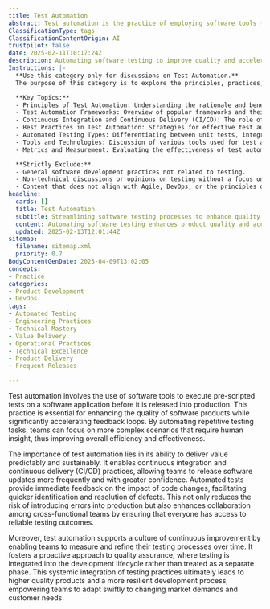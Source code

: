 ```yaml
---
title: Test Automation
abstract: Test automation is the practice of employing software tools to execute pre-scripted tests on applications prior to their production release. Originating from the need to enhance software quality and expedite feedback loops, this approach allows development teams to automate repetitive testing tasks, thereby enabling them to concentrate on more intricate scenarios that necessitate human insight. The significance of test automation lies in its capacity to provide predictable and sustainable value, facilitating continuous integration and continuous delivery practices. This enables teams to release software updates more frequently and with increased confidence, as automated tests yield immediate feedback on code changes, allowing for swift identification and resolution of defects. Consequently, this reduces the risk of errors in production and promotes collaboration among cross-functional teams by ensuring access to reliable testing results. Furthermore, test automation nurtures a culture of continuous improvement, empowering teams to measure and refine their testing processes over time. By integrating testing into the development lifecycle rather than treating it as a separate phase, organisations can achieve higher quality products and a more resilient development process, equipping teams to respond effectively to evolving market demands and customer requirements.
ClassificationType: tags
ClassificationContentOrigin: AI
trustpilot: false
date: 2025-02-11T10:17:24Z
description: Automating software testing to improve quality and accelerate feedback loops.
Instructions: |-
  **Use this category only for discussions on Test Automation.**  
  The purpose of this category is to explore the principles, practices, and tools associated with automating software testing processes to enhance software quality and expedite feedback loops within Agile and DevOps environments.

  **Key Topics:**
  - Principles of Test Automation: Understanding the rationale and benefits of automating tests.
  - Test Automation Frameworks: Overview of popular frameworks and their applications (e.g., Selenium, JUnit, TestNG).
  - Continuous Integration and Continuous Delivery (CI/CD): The role of test automation in CI/CD pipelines.
  - Best Practices in Test Automation: Strategies for effective test automation, including maintainability and scalability.
  - Automated Testing Types: Differentiating between unit tests, integration tests, functional tests, and end-to-end tests.
  - Tools and Technologies: Discussion of various tools used for test automation and their integration into development workflows.
  - Metrics and Measurement: Evaluating the effectiveness of test automation through relevant metrics.

  **Strictly Exclude:**
  - General software development practices not related to testing.
  - Non-technical discussions or opinions on testing without a focus on automation.
  - Content that does not align with Agile, DevOps, or the principles of continuous improvement in testing.
headline:
  cards: []
  title: Test Automation
  subtitle: Streamlining software testing processes to enhance quality and speed up feedback for continuous improvement and delivery.
  content: Automating software testing enhances product quality and accelerates feedback loops, enabling teams to respond swiftly to changes. Posts should explore tools, frameworks, integration strategies, and the impact of automation on team dynamics and delivery cycles, fostering a culture of continuous improvement and efficiency.
  updated: 2025-02-13T12:01:44Z
sitemap:
  filename: sitemap.xml
  priority: 0.7
BodyContentGenDate: 2025-04-09T13:02:05
concepts:
- Practice
categories:
- Product Development
- DevOps
tags:
- Automated Testing
- Engineering Practices
- Technical Mastery
- Value Delivery
- Operational Practices
- Technical Excellence
- Product Delivery
- Frequent Releases

---
```

Test automation involves the use of software tools to execute pre-scripted tests on a software application before it is released into production. This practice is essential for enhancing the quality of software products while significantly accelerating feedback loops. By automating repetitive testing tasks, teams can focus on more complex scenarios that require human insight, thus improving overall efficiency and effectiveness.

The importance of test automation lies in its ability to deliver value predictably and sustainably. It enables continuous integration and continuous delivery (CI/CD) practices, allowing teams to release software updates more frequently and with greater confidence. Automated tests provide immediate feedback on the impact of code changes, facilitating quicker identification and resolution of defects. This not only reduces the risk of introducing errors into production but also enhances collaboration among cross-functional teams by ensuring that everyone has access to reliable testing outcomes.

Moreover, test automation supports a culture of continuous improvement by enabling teams to measure and refine their testing processes over time. It fosters a proactive approach to quality assurance, where testing is integrated into the development lifecycle rather than treated as a separate phase. This systemic integration of testing practices ultimately leads to higher quality products and a more resilient development process, empowering teams to adapt swiftly to changing market demands and customer needs.
